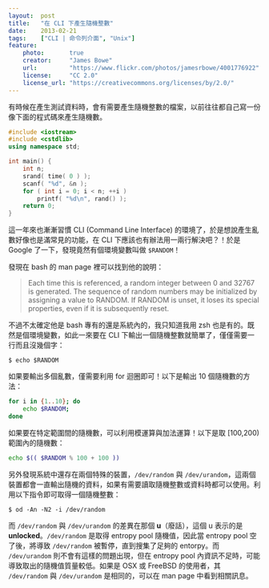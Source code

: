 ```yaml
---
layout:  post
title:   "在 CLI 下產生隨機整數"
date:    2013-02-21
tags:    ["CLI | 命令列介面", "Unix"]
feature:
    photo:       true
    creator:     "James Bowe"
    url:         "https://www.flickr.com/photos/jamesrbowe/4001776922"
    license:     "CC 2.0"
    license_url: "https://creativecommons.org/licenses/by/2.0/"
---
```


有時候在產生測試資料時，會有需要產生隨機整數的檔案，以前往往都自己寫一份像下面的程式碼來產生隨機數。

```c++
#include <iostream>
#include <cstdlib>
using namespace std;

int main() {
    int n;
    srand( time( 0 ) );
    scanf( "%d", &n );
    for ( int i = 0; i < n; ++i )
        printf( "%d\n", rand() );
    return 0;
}
```
    
這一年來也漸漸習慣 CLI (Command Line Interface) 的環境了，於是想說產生亂數好像也是滿常見的功能，在 CLI 下應該也有辦法用一兩行解決吧？！於是 Google 了一下，發現竟然有個環境變數叫做 `$RANDOM`！

發現在 bash 的 man page 裡可以找到他的說明：

> Each time this is referenced, a random integer between 0 and 32767 is generated. The sequence of random numbers may be initialized by assigning a value to RANDOM. If RANDOM is unset, it loses its special properties, even if it is subsequently reset.

不過不太確定他是 bash 專有的還是系統內的，我只知道我用 zsh 也是有的。既然是個環境變數，如此一來要在 CLI 下輸出一個隨機整數就簡單了，僅僅需要一行而且沒幾個字：

```
$ echo $RANDOM
```

如果要輸出多個亂數，僅需要利用 for 迴圈即可！以下是輸出 10 個隨機數的方法：

```bash
for i in {1..10}; do 
    echo $RANDOM; 
done
```
    
如果要在特定範圍間的隨機數，可以利用模運算與加法運算！以下是取 [100,200) 範圍內的隨機數：

```bash
echo $(( $RANDOM % 100 + 100 ))
```
    
另外發現系統中還存在兩個特殊的裝置，`/dev/random` 與 `/dev/urandom`，這兩個裝置都會一直輸出隨機的資料，如果有需要讀取隨機整數或資料時都可以使用。利用以下指令即可取得一個隨機整數：

```
$ od -An -N2 -i /dev/random
```

而 `/dev/random` 與 `/dev/urandom` 的差異在那個 **u**（廢話），這個 u 表示的是 **unlocked**。`/dev/random` 是取得 entropy pool 隨機值，因此當 entropy pool 空了後，將導致 `/dev/random` 被暫停，直到搜集了足夠的 entorpy。而 `/dev/urandom` 則不會有這樣的問題出現，但在 entropy pool 內資訊不足時，可能導致取出的隨機值質量較低。如果是 OSX 或 FreeBSD 的使用者，其 `/dev/random` 與 `/dev/urandom` 是相同的，可以在 man page 中看到相關訊息。
